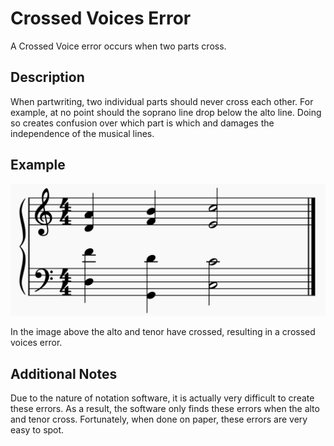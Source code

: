 # Crossed Voices Error
A Crossed Voice error occurs when two parts cross.

## Description
When partwriting, two individual parts should never cross each other. For example, at no point should the soprano line drop below the alto line. Doing so creates confusion over which part is which and damages the independence of the musical lines.

## Example
![Crossed Voices Example](../img/CrossedVoicesExample.PNG)

In the image above the alto and tenor have crossed, resulting in a crossed voices error.

## Additional Notes
Due to the nature of notation software, it is actually very difficult to create these errors. As a result, the software only finds these errors when the alto and tenor cross. Fortunately, when done on paper, these errors are very easy to spot.

